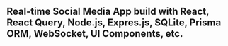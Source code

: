 ## Real-time Social Media App build with React, React Query, Node.js, Expres.js, SQLite, Prisma ORM, WebSocket, UI Components, etc.
